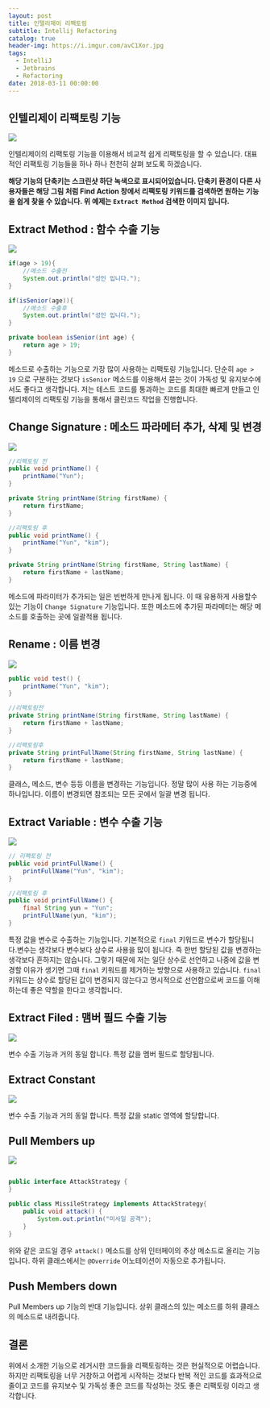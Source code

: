 ```yaml
---
layout: post
title: 인텔리제이 리팩토링
subtitle: Intellij Refactoring
catalog: true
header-img: https://i.imgur.com/avC1Xor.jpg
tags:
  - IntelliJ
  - Jetbrains
  - Refactoring
date: 2018-03-11 00:00:00
---
```



## 인텔리제이 리팩토링 기능

![](https://i.imgur.com/Dq0m2Pf.png)

인텔리제이의 리팩토링 기능을 이용해서 비교적 쉽게 리팩토링을 할 수 있습니다. 대표적인 리팩토링 기능들을 하나 하나 천천히 살펴 보도록 하겠습니다.

**해당 기능의 단축키는 스크린샷 하단 녹색으로 표시되어있습니다. 단축키 환경이 다른 사용자들은 해당 그림 처럼 Find Action 창에서 리팩토링 키워드를 검색하면 원하는 기능을 쉽게 찾을 수 있습니다. 위 예제는 `Extract Method` 검색한 이미지 입니다.**


## Extract Method : 함수 수출 기능

![](https://i.imgur.com/8uhaWJF.png)

```java
if(age > 19){
    //메소드 수출전
    System.out.println("성인 입니다.");
}

if(isSenior(age)){
    //메소드 수출후
    System.out.println("성인 입니다.");
}

private boolean isSenior(int age) {
    return age > 19;
}

```

메소드로 수출하는 기능으로 가장 많이 사용하는 리팩토링 기능입니다. 단순히 `age > 19` 으로 구분하는 것보다 `isSenior` 메소드를 이용해서 묻는 것이 가독성 및 유지보수에서도 좋다고 생각합니다.
저는 테스트 코드를 통과하는 코드를 최대한 빠르게 만들고 인텔리제이의 리팩토링 기능을 통해서 클린코드 작업을 진행합니다.

## Change Signature : 메소드 파라메터 추가, 삭제 및 변경
![](https://i.imgur.com/bsAUiSX.png)

```java
//리팩토링 전
public void printName() {
    printName("Yun");
}

private String printName(String firstName) {
    return firstName;
}

//리팩토링 후
public void printName() {
    printName("Yun", "kim");
}

private String printName(String firstName, String lastName) {
    return firstName + lastName;
}
```

메소드에 파라미터가 추가되는 일은 빈번하게 만나게 됩니다. 이 때 유용하게 사용할수 있는 기능이 `Change Signature` 기능입니다.  또한 메소드에 추가된 파라메터는 해당 메소드를 호출하는 곳에 일괄적용 됩니다.

## Rename : 이름 변경

![](https://i.imgur.com/N4RVP73.png)

```java
public void test() {
    printName("Yun", "kim");
}

//리팩토링전
private String printName(String firstName, String lastName) {
    return firstName + lastName;
}

//리팩토링후
private String printFullName(String firstName, String lastName) {
    return firstName + lastName;
}
```
클래스, 메소드, 변수 등등 이름을 변경하는 기능입니다. 정말 많이 사용 하는 기능중에 하나입니다. 이름이 변경되면 참조되는 모든 곳에서 일괄 변경 됩니다.

## Extract Variable : 변수 수출 기능
![](https://i.imgur.com/gIBsKZ8.png)

```java
// 리팩토링 전
public void printFullName() {
    printFullName("Yun", "kim");
}

//리팩토링 후
public void printFullName() {
    final String yun = "Yun";
    printFullName(yun, "kim");
}
```

특정 값을 변수로 수출하는 기능입니다. 기본적으로 `final` 키워드로 변수가 할당됩니다.변수는 생각보다 변수보다 상수로 사용을 많이 됩니다. 즉 한번 할당된 값을 변경하는 생각보다 흔하지는 않습니다.  그렇기 때문에 저는 일단 상수로 선언하고 나중에 값을 변경할 이유가 생기면 그때 `final` 키워드를 제거하는 방향으로 사용하고 있습니다.  `final` 키워드는 상수로 할당된 값이 변경되지 않는다고 명시적으로 선언함으로써 코드를 이해하는데 좋은 약할을 한다고 생각합니다.

## Extract Filed : 맴버 필드 수출 기능

![](https://i.imgur.com/OFRC3sm.png)

변수 수출 기능과 거의 동일 합니다. 특정 값을 멤버 필드로 할당됩니다.

## Extract Constant

![](https://i.imgur.com/09d6IB8.png)

변수 수출 기능과 거의 동일 합니다. 특정 값을 static 영역에 할당합니다.

## Pull Members up

![](https://i.imgur.com/8UDFcwU.png)

```java

public interface AttackStrategy {
}

public class MissileStrategy implements AttackStrategy{
    public void attack() {
        System.out.println("미사일 공격");
    }
}
```

위와 같은 코드일 경우 `attack()` 메소드를 상위 인터페이의 추상 메소드로 올리는 기능 입니다. 하위 클래스에서는 `@Override` 어노테이션이 자동으로 추가됩니다.

## Push Members down

Pull Members up 기능의 반대 기능입니다. 상위 클래스의 있는 메소드를 하위 클래스의 메소드로 내려줍니다.


## 결론

위에서 소개한 기능으로 레거시한 코드들을 리팩토링하는 것은 현실적으로 어렵습니다. 하지만 리팩토링을 너무 거창하고 어렵게 시작하는 것보다 반복 적인 코드를 효과적으로 줄이고 코드를 유지보수 및 가독성 좋은 코드를 작성하는 것도 좋은 리팩토링 이라고 생각합니다.





